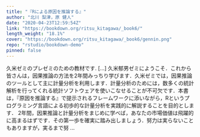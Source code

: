 ```yaml
---
title: "『Rによる原因を推論する』"
author: "北川 梨津，原 健人"
date: "2020-04-23T12:59:54Z"
link: "https://bookdown.org/ritsu_kitagawa/_book6/"
length_weight: "18.1%"
cover: "https://bookdown.org/ritsu_kitagawa/_book6/gennin.png"
repo: "rstudio/bookdown-demo"
pinned: false
---
```


久米ゼミのプレゼミのための教材です. [...] 久米郁男ゼミにようこそ．これから皆さんは，因果推論の方法を2年間みっちり学びます．久米ゼミでは，因果推論のツールとして主に計量分析を利用します．計量分析のためには，数多くの統計解析を行ってくれる統計ソフトウェアを使いこなせることが不可欠です．本書は，『原因を推論する』で提示されるフレームワークに添いながら，Rというプログラミング言語による初歩的な計量分析を実践的に解説することを目的とします． 2年間，因果推論と計量分析をまじめに学べば，あなたの市場価値は飛躍的に高まるはずです．その第一歩を確実に踏み出しましょう．努力は実らないこともありますが，実るまで努 ...
